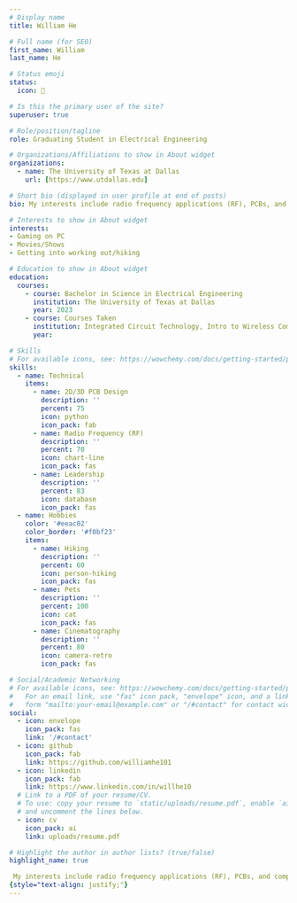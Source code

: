 ```yaml
---
# Display name
title: William He

# Full name (for SEO)
first_name: William
last_name: He

# Status emoji
status:
  icon: 🤠

# Is this the primary user of the site?
superuser: true

# Role/position/tagline
role: Graduating Student in Electrical Engineering

# Organizations/Affiliations to show in About widget
organizations:
  - name: The University of Texas at Dallas
    url: [https://www.utdallas.edu]

# Short bio (displayed in user profile at end of posts)
bio: My interests include radio frequency applications (RF), PCBs, and computer hardware. I also enjoy having fun with friends and learning more about psychology to appreciate the world better.

# Interests to show in About widget
interests:
- Gaming on PC
- Movies/Shows
- Getting into working out/hiking

# Education to show in About widget
education:
  courses:
    - course: Bachelor in Science in Electrical Engineering
      institution: The University of Texas at Dallas
      year: 2023
    - course: Courses Taken
      institution: Integrated Circuit Technology, Intro to Wireless Communication, Senior Design Project II, Systems and Controls, RF Circuit Design Principles, Embedded Systems, Electronic Circuits, EE & CE Lab in Devices, Electromagnetic Engineering I, Computer Architecture, Systems and Controls, Advanced Engineering Math, Probability Theory & Statistics
      year:

# Skills
# For available icons, see: https://wowchemy.com/docs/getting-started/page-builder/#icons
skills:
  - name: Technical
    items:
      - name: 2D/3D PCB Design
        description: ''
        percent: 75
        icon: python
        icon_pack: fab
      - name: Radio Frequency (RF)
        description: ''
        percent: 70
        icon: chart-line
        icon_pack: fas
      - name: Leadership
        description: ''
        percent: 83
        icon: database
        icon_pack: fas
  - name: Hobbies
    color: '#eeac02'
    color_border: '#f0bf23'
    items:
      - name: Hiking
        description: ''
        percent: 60
        icon: person-hiking
        icon_pack: fas
      - name: Pets
        description: ''
        percent: 100
        icon: cat
        icon_pack: fas
      - name: Cinematography
        description: ''
        percent: 80
        icon: camera-retro
        icon_pack: fas

# Social/Academic Networking
# For available icons, see: https://wowchemy.com/docs/getting-started/page-builder/#icons
#   For an email link, use "fas" icon pack, "envelope" icon, and a link in the
#   form "mailto:your-email@example.com" or "/#contact" for contact widget.
social:
  - icon: envelope
    icon_pack: fas
    link: '/#contact'
  - icon: github
    icon_pack: fab
    link: https://github.com/williamhe101
  - icon: linkedin
    icon_pack: fab
    link: https://www.linkedin.com/in/willhe10
  # Link to a PDF of your resume/CV.
  # To use: copy your resume to `static/uploads/resume.pdf`, enable `ai` icons in `params.yaml`,
  # and uncomment the lines below.
  - icon: cv
    icon_pack: ai
    link: uploads/resume.pdf

# Highlight the author in author lists? (true/false)
highlight_name: true

 My interests include radio frequency applications (RF), PCBs, and computer hardware. I also enjoy having fun with friends and learning more about psychology to appreciate the world better.
{style="text-align: justify;"}
---
```

